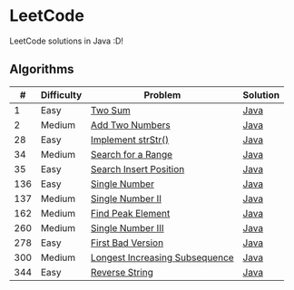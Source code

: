 # LeetCode

LeetCode solutions in Java :D!

## Algorithms

|#|Difficulty|Problem|Solution| 
|-|----------|-------|--------|
|1|Easy|[Two Sum](https://leetcode.com/problems/two-sum/)|[Java](./problems/algorithms/TwoSum.java)|
|2|Medium|[Add Two Numbers](https://leetcode.com/problems/add-two-numbers/)|[Java](./problems/algorithms/AddTwoNumbers.java)|
|28|Easy|[Implement strStr()](https://leetcode.com/problems/implement-strstr/)|[Java](./problems/algorithms/ImplementStrStr.java)|
|34|Medium|[Search for a Range](https://leetcode.com/problems/search-for-a-range/)|[Java](./problems/algorithms/SearchForARange.java)|
|35|Easy|[Search Insert Position](https://leetcode.com/problems/search-insert-position/)|[Java](./problems/algorithms/SearchInsertPosition.java)|
|136|Easy|[Single Number](https://leetcode.com/problems/single-number/)|[Java](./problems/algorithms/SingleNumber.java)|
|137|Medium|[Single Number II](https://leetcode.com/problems/single-number-ii/)|[Java](./problems/algorithms/SingleNumberII.java)|
|162|Medium|[Find Peak Element](https://leetcode.com/problems/find-peak-element/)|[Java](./problems/algorithms/FindPeakElement.java)|
|260|Medium|[Single Number III](https://leetcode.com/problems/single-number-iii/)|[Java](./problems/algorithms/SingleNumberIII.java)|
|278|Easy|[First Bad Version](https://leetcode.com/problems/first-bad-version/)|[Java](./problems/algorithms/FirstBadVersion.java)|
|300|Medium|[Longest Increasing Subsequence](https://leetcode.com/problems/longest-increasing-subsequence/)|[Java](./problems/algorithms/LongestIncreasingSubsequence.java)|
|344|Easy|[Reverse String](https://leetcode.com/problems/reverse-string/)|[Java](./problems/algorithms/ReverseString.java)|

